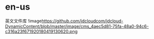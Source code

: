 # en-us
英文文件库
!image<https://github.com/jdcloudcom/jdcloud-DynamicContent/blob/master/image/cms_4aec5d81-75fa-48a0-94c6-c316a23f671920180419130620.png>
